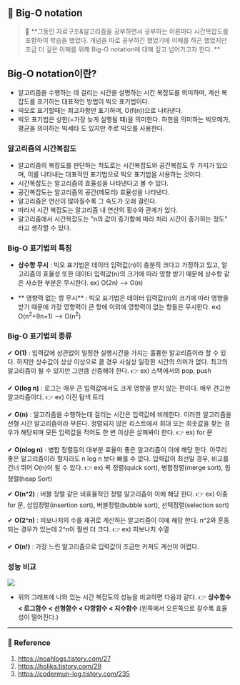 ## 🌈 Big-O notation

> 🧐 **그동안 자료구조&알고리즘을 공부하면서 공부하는 이론마다 시간복잡도를 포함하여 학습을 했었다. 개념을 따로 공부하긴 했었기에 이해를 하곤 했었지만 조금 더 깊은 이해를 위해 Big-O notation에 대해 짚고 넘어가고자 한다. **

## Big-O notation이란?
- 알고리즘을 수행하는 데 걸리는 시간을 설명하는 시간 복잡도를 의미하며, 계산 복잡도를 표기하는 대표적인 방법이 빅오 표기법이다.
- 빅오로 표기할때는 최고차항만 표기하며, O(f(n))으로 나타낸다.
- 빅오 표기법은 상한(=가장 늦게 실행될 때)을 의미한다. 하한을 의미하는 빅오메가, 평균을 의미하는 빅세타 도 있지만 주로 빅오를 사용한다. 

### 알고리즘의 시간복잡도
- 알고리즘의 복잡도를 판단하는 척도로는 시간복잡도와 공간복잡도 두 가지가 있으며, 이를 나타내는 대표적인 표기법으로 빅오 표기법을 사용하는 것이다. 
- 시간복잡도는 알고리즘의 효율성을 나타낸다고 볼 수 있다.
- 공간복잡도는 알고리즘의 공간(메모리) 효율성을 나타낸다. 
- 알고리즘은 연산이 많아질수록 그 속도가 오래 걸린다. 
- 따라서 시간 복잡도는 알고리즘 내 연산의 횟수와 관계가 있다. 
- 알고리즘에서 시간복잡도는 "n의 값이 증가함에 따라 처리 시간이 증가하는 정도" 라고 생각할 수 있다. 

### Big-O 표기법의 특징
- **상수항 무시**
: 빅오 표기법은 데이터 입력값(n)이 충분히 크다고 가정하고 있고, 알고리즘의 효율성 또한 데이터 입력값(n)의 크기에 따라 영향 받기 때문에 상수항 같은 사소한 부분은 무시한다.
ex) O(2n) --> O(n)

- ** 영향력 없는 항 무시**
: 빅오 표기법은 데이터 입력값(n)의 크기에 따라 영향을 받기 때문에 가장 영향력이 큰 항에 이외에 영향력이 없는 항들은 무시한다.
ex) O(n<sup>2</sup>+9n+1) --> O(n<sup>2</sup>)


### Big-O 표기법의 종류
✔ **O(1)** : 입력값에 상관없이 일정한 실행시간을 가지는 훌륭한 알고리즘이라 할 수 있다. 하지만 상수값이 상상 이상으로 클 경우 사실상 일정한 시간의 의미가 없다. 최고의 알고리즘이 될 수 있지만 그만큼 신중해야 한다.
👉 ex) 스택에서의 pop, push

✔ **O(log n)** : 로그는 매우 큰 입력값에서도 크게 영향을 받지 않는 편이다. 매우 견고한 알고리즘이다.
👉 ex) 이진 탐색 트리

✔ **O(n)** : 알고리즘을 수행하는데 걸리는 시간은 입력값에 비례한다. 이러한 알고리즘을 선형 시간 알고리즘이라 부른다. 정렬되지 않은 리스트에서 최대 또는 최솟값을 찾는 경우가 해당되며 모든 입력값을 적어도 한 번 이상은 살펴봐야 한다.
👉 ex) for 문

✔ **O(nlog n)** : 병합 정렬등의 대부분 효율이 좋은 알고리즘이 이에 해당 한다. 아무리 좋은 알고리즘이라 할지라도 n log n 보다 빠를 수 없다. 입력값이 최선일 경우, 비교를 건너 뛰어 O(n)이 될 수 있다.
👉 ex) 퀵 정렬(quick sort), 병합정렬(merge sort), 힙 정렬(heap Sort)

✔ **O(n^2)**  : 버블 정렬 같은 비효율적인 정렬 알고리즘이 이에 해당 한다.
👉 ex) 이중 for 문, 삽입정렬(insertion sort), 버블정렬(bubble sort), 선택정렬(selection sort)

✔ **O(2^n)** : 피보나치의 수를 재귀로 계산하는 알고리즘이 이에 해당 한다. n^2와 혼동되는 경우가 있는데 2^n이 훨씬 더 크다.
👉 ex) 피보나치 수열

✔ **O(n!)** : 가장 느린 알고리즘으로 입력값이 조금만 커져도 계산이 어렵다.

### 성능 비교

![](https://images.velog.io/images/lck0827/post/8f7a13e4-a22c-4c47-9c45-c8b63c7d2eaf/image.png)

- 위의 그래프에 나와 있는 시간 복잡도의 성능을 비교하면 다음과 같다.
👉 **상수함수 < 로그함수 < 선형함수 < 다항함수 < 지수함수** 
(왼쪽에서 오른쪽으로 갈수록 효율성이 떨어진다.)


---

### 📝 Reference
1. https://noahlogs.tistory.com/27
2. https://holika.tistory.com/29
3. https://codermun-log.tistory.com/235